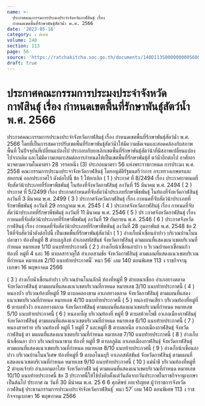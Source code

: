 ```yaml
---
name: >-
  ประกาศคณะกรรมการประมงประจำจังหวัดกาฬสินธุ์ เรื่อง
  กำหนดเขตพื้นที่รักษาพันธุ์สัตว์น้ำ พ.ศ. 2566
date: '2023-05-16'
category: ง พิเศษ
volume: 140
section: 113
page: 56
source: 'https://ratchakitcha.soc.go.th/documents/140D113S0000000005600.pdf'
draft: true
---
```


# ประกาศคณะกรรมการประมงประจำจังหวัดกาฬสินธุ์ เรื่อง กำหนดเขตพื้นที่รักษาพันธุ์สัตว์น้ำ พ.ศ. 2566

ประกาศคณะกรรมการประมงประจำจังหวัดกาฬสินธุ์ เรื่อง กำหนดเขตพื้นที่รักษาพันธุ์สัตว์น้ำ พ.ศ. 2566 โดยที่เป็นการสมควรปรับเขตพื้นที่รักษาพันธุ์สัตว์น้ำให้มีความชัดเจนและสอดคล้องกับสภาพพื้นที่ ในปัจจุบันที่เปลี่ยนแปลงไป ประกอบกับยกเลิกเขตพื้นที่รักษาพันธุ์สัตว์น้าที่มีสภาพเปลี่ยนแปลงไปจากเดิม และไม่มีความเหมาะสมต่อการกำหนดให้เป็นเขตพื้นที่รักษาพันธุ์สั ตว์น้ำอีกต่อไป อาศัยอานาจตามความในมาตรา 28 วรรคหนึ่ง (3) ประกอบมาตรา 56 แห่งพระราชกาหนด การประมง พ.ศ. 2558 คณะกรรมการประมงประจาจังหวัดกาฬสินธุ์ โดยอนุมัติรัฐมนตรีว่าการ กระทรวงเกษตรและสหกรณ์ ออกประกาศไว้ ดังต่อไปนี้ ข้อ 1 ให้ยกเลิก ( 1 ) ประกาศ ที่ 8/2494 เรื่อง ประกาศกาหนดที่จับสัตว์น้าประเภทที่รักษาพืชพันธุ์ ในท้องที่จังหวัดกาฬสินธุ์ ลงวันที่ 15 มีนาคม พ.ศ. 2494 ( 2 ) ประกาศ ที่ 5/2499 เรื่อง ประกาศกำหนดที่จับสัตว์น้ำประเภทรักษาพืชพันธุ์ ในท้องที่จังหวัดกาฬสินธุ์ ลงวันที่ 3 มีนาคม พ.ศ. 2499 ( 3 ) ประกาศจังหวัดกาฬสินธุ์ เรื่อง กาหนดที่จับสัตว์น้าประเภทที่รักษาพืชพันธุ์ ลงวันที่ 29 กรกฎาคม พ.ศ. 2545 ( 4 ) ประกาศจังหวัดกาฬสินธุ์ เรื่อง กาหนดที่จับสัตว์น้าประเภทที่รักษาพืชพันธุ์ ลงวันที่ 11 มีนาคม พ.ศ. 2546 ( 5 ) ปร ะกาศจังหวัดกาฬสินธุ์ เรื่อง กาหนดที่จับสัตว์น้าประเภทที่รักษาพืชพันธุ์ ลงวันที่ 19 กันยายน พ.ศ. 2546 ( 6 ) ประกาศจังหวัดกาฬสินธุ์ เรื่อง กาหนดที่จับสัตว์น้าประเภทที่รักษาพืชพันธุ์ ลงวันที่ 28 กุมภาพันธ์ พ.ศ. 2548 ข้อ 2 ให้ที่จับสัตว์น้ำดังต่อไปนี้ เป็นเขตพื้นที่รักษาพันธุ์สัตว์น้ำ ( 1 ) อ่างเก็บน้ำเขื่อนลำปาว บริเวณบ้านโนนปลาขาว ท้องที่หมู่ที่ 8 ตำบลภูสิงห์ อำเภอสหัสขันธ์ จังหวัดกาฬสินธุ์ ตามแผนที่แสดงแนวเขตบริเวณที่กำหนด หมายเลข 1/10 แนบท้ายประกาศนี้ ( 2 ) อ่างเก็บน้าเขื่อนลาปาว บ ริเวณบ้านคาเขื่อนแก้ว ท้องที่ หมู่ที่ 4 และ 16 ตาบลสาราญใต้ อำเภอสามชัย จังหวัดกาฬสินธุ์ ตามแผนที่แสดงแนวเขตบริเวณที่กำหนด หมายเลข 2/10 แนบท้ายประกาศนี้ ้ หนา 56 ่ เลม 140 ตอนพิเศษ 113 ง ราชกิจจานุเบกษา 16 พฤษภาคม 2566

( 3 ) อ่างเก็บน้ำเขื่อนลำปาว บริเวณบ้านโนนภักดี ท้องที่หมู่ที่ 9 ตำบลนาเชือก อำเภอยางตลาด จังหวัดกาฬสินธุ์ ตามแผนที่แสดงแนวเขตบริเวณที่กาหนด หมายเลข 3/10 แนบท้ายประกาศนี้ ( 4 ) หนองบัว บริเวณท้องที่หมู่ที่ 19 ตาบลคลองขาม อาเภอยางตลาด จังหวัดกาฬสินธุ์ ตามแผนที่แสดงแนวเขตบริเวณที่กำหนด หมายเลข 4/10 แนบท้ำยประกาศนี้ ( 5 ) หนองบ้านเสียว บริเวณท้องที่หมู่ที่ 6 ตาบลหัวงัว อาเภอยางตลาด จังหวัดกาฬสินธุ์ ตามแผนที่แสดงแนวเขตบริเวณที่กำหนด หมายเลข 5/10 แนบท้ายประกาศนี้ ( 6 ) หนองเบ็ญ บริเวณท้องที่ หมู่ที่ 9 ตาบลห้วยโพธิ์ อาเภอเมืองกาฬสินธุ์ จังหวัดกาฬสินธุ์ ตามแผนที่แสดงแนวเขตบริเวณที่กำหนด หมายเลข 6/10 แนบท้ายประกาศนี้ ( 7 ) หนองสาหร่าย บริเวณท้องที่ หมู่ที่ 1 หมู่ที่ 7 และหมู่ที่ 8 ตาบลเหนือ อาเภอเมืองกาฬสินธุ์ จังหวัดกาฬสินธุ์ ตา มแผนที่แสดงแนวเขตบริเวณที่กำหนด หมายเลข 7/10 แนบท้ายประกาศนี้ ( 8 ) อ่างเก็บน้าเขื่อนลา ปาว บริเวณบ้านนาขาม ท้องที่ หมู่ที่ 9 ตาบลภูดิน อาเภอเมืองกาฬสินธุ์ จังหวัดกาฬสินธุ์ ตามแผนที่แสดงแนวเขตบริเวณที่กำหนด หมายเลข 8/10 แนบท้ายประกาศนี้ ( 9 ) อ่างเก็บน้าเขื่อนลาปาว บริเวณบ้านโนนวิเศษ ท้องที่หมู่ที่ 9 ตาบลโนนบุรี อาเภอสหัสขันธ์ จังหวัดกาฬสินธุ์ ตามแผนที่แสดงแนวเขตบริเวณที่กำหนด หมายเลข 9/10 แนบท้ายประกาศนี้ ( 10 ) แม่น้ำชี บริเวณท้องที่หมู่ที่ 2 ตำบลเจ้าท่า อำเภอกมลาไสย จังหวัดกาฬสิ นธุ์ ตามแผนที่แสดงแนวเขตบริเวณที่กำหนด หมายเลข 10/10 แนบท้ายประกาศนี้ ข้อ 3 ประกาศนี้ให้ใช้บังคับตั้งแต่วันถัดจากวันประกาศในราชกิจจานุเบกษาเป็นต้นไป ประกาศ ณ วันที่ 30 มีนำคม พ.ศ. 25 6 6 ศุภศิษย์ กอเจริญยศ ผู้ว่าราชการจังหวัดกาฬสินธุ์ ประธานกรรมการประมงประจำจังหวัดกาฬสินธุ์ ้ หนา 57 ่ เลม 140 ตอนพิเศษ 113 ง ราชกิจจานุเบกษา 16 พฤษภาคม 2566























